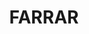 ---
lastmod: '2025-04-06T06:05:19+00:00'
latitude: -12.475071
layout: suburb
longitude: 130.974879
postcode: 0830
state: NT
title: FARRAR
url: /nt/farrar/
---
